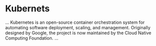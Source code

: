 # Kubernets
...
Kubernetes is an open-source container orchestration system for automating software deployment, scaling, and management. Originally designed by Google, the project is now maintained by the Cloud Native Computing Foundation.
...
